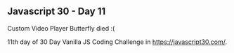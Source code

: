 ## Javascript 30 - Day 11
Custom Video Player
Butterfly died :(



11th day of 30 Day Vanilla JS Coding Challenge in https://javascript30.com/.